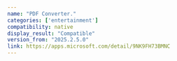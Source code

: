 ```yaml
---
name: "PDF Converter."
categories: ['entertainment']
compatibility: native
display_result: "Compatible"
version_from: "2025.2.5.0"
link: https://apps.microsoft.com/detail/9NK9FH73BMNC
---
```

